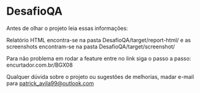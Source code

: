 # DesafioQA

Antes de olhar o projeto leia essas informações:

Relatório HTML encontra-se na pasta DesafioQA/target/report-html/ e as screenshots encontram-se na pasta DesafioQA/target/screenshot/

Para não problema em rodar a feature entre no link siga o passo a passo: encurtador.com.br/BGX08

Qualquer dúvida sobre o projeto ou sugestões de melhorias, madar e-mail para patrick_avila99@outlook.com
